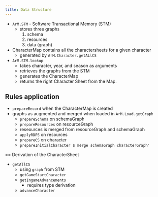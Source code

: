 ```yaml
---
title: Data Structure
---
```



+ `ArM.STM` - Software Transactional Memory (STM) 
    + stores three graphs
        1. schema
        2. resources
        3. data (graph)
+ CharacterMap contains all the charactersheets for a given character
    + generated by `ArM.Character.getALlCS`
+ `ArM.STM.lookup` 
    + takes character, year, and season as arguments
    + retrieves the graphs from the STM
    + generates the CharacterMap
    + returns the right Character Sheet from the Map.

## Rules application

+ `prepareRecord` when the CharacterMap is created
+ graphs as augmented and merged when loaded in `ArM.Load.getGraph`
    - `prepareSchema` on schemaGraph
    - `prepareResources` on resourceGraph
    - reseources is merged from resourceGraph and schemaGraph
    - `applyRDFS` on resources
    - `prepareCS` on character
    - `prepareInitialCharacter $ merge schemaGraph characterGraph'`


== Derivation of the CharacterSheet

+ `getAllCS`
    + using `graph` from STM
    + `getGameStartCharacter`
    + `getIngameAdvancements`
        + requires type derivation
    + `advanceCharacter`

